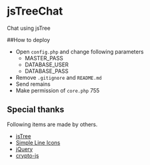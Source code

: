 # jsTreeChat
Chat using jsTree

##How to deploy
* Open `config.php` and change following parameters
  * MASTER_PASS
  * DATABASE_USER
  * DATABASE_PASS
* Remove `.gitignore` and `README.md`
* Send remains
* Make permission of `core.php` 755

## Special thanks
Following items are made by others.
* [jsTree](https://www.jstree.com/)
* [Simple Line Icons](https://thesabbir.github.io/simple-line-icons/)
* [jQuery](https://jquery.com/)
* [crypto-js](https://code.google.com/archive/p/crypto-js/)
